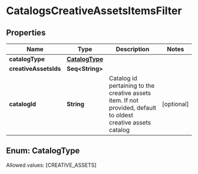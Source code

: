 

# CatalogsCreativeAssetsItemsFilter


## Properties

Name | Type | Description | Notes
------------ | ------------- | ------------- | -------------
**catalogType** | [**CatalogType**](#CatalogType) |  | 
**creativeAssetsIds** | **Seq&lt;String&gt;** |  | 
**catalogId** | **String** | Catalog id pertaining to the creative assets item. If not provided, default to oldest creative assets catalog |  [optional]


## Enum: CatalogType
Allowed values: [CREATIVE_ASSETS]




